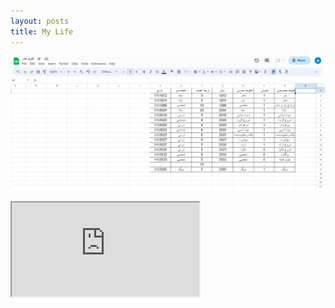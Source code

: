 ```yaml
---
layout: posts
title: My Life
---
```



![Alt text](../assets/images/life.jpg "exam")

<iframe src="https://docs.google.com/spreadsheets/d/e/2PACX-1vTmIpnJG-gttXhxtr-qtIZ4jALlHeIm_YiqjTzH3WG_mZVVgqixR2k8h47O3VTwxIFnxjrNSPr6Fntu/pubhtml?widget=true&amp;headers=false"></iframe>




